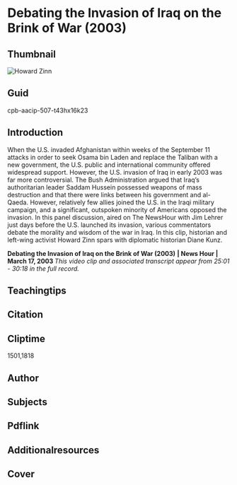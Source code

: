 # Debating the Invasion of Iraq on the Brink of War (2003)

## Thumbnail

![Howard Zinn](https://s3.amazonaws.com/americanarchive.org/primary_source_sets/8_War_On_Terror.jpeg "Howard Zinn")


## Guid
cpb-aacip-507-t43hx16k23

## Introduction

When the U.S. invaded Afghanistan within weeks of the September 11 attacks in order to seek Osama bin Laden and replace the Taliban with a new government, the U.S. public and international community offered widespread support. However, the U.S. invasion of Iraq in early 2003 was far more controversial. The Bush Administration argued that Iraq’s authoritarian leader Saddam Hussein possessed weapons of mass destruction and that there were links between his government and al-Qaeda.  However, relatively few allies joined the U.S. in the Iraqi military campaign, and a significant, outspoken minority of Americans opposed the invasion.  In this panel discussion, aired on The NewsHour with Jim Lehrer just days before the U.S. launched its invasion, various commentators debate the morality and wisdom of the war in Iraq. In this clip, historian and left-wing activist Howard Zinn spars with diplomatic historian Diane Kunz.

<b>Debating the Invasion of Iraq on the Brink of War (2003)</b>
<b>| News Hour | March 17, 2003 </b>
<i>This video clip and associated transcript appear from 25:01 - 30:18 in the full record.</i>

## Teachingtips

## Citation

## Cliptime

1501,1818

## Author
## Subjects
## Pdflink
## Additionalresources
## Cover
